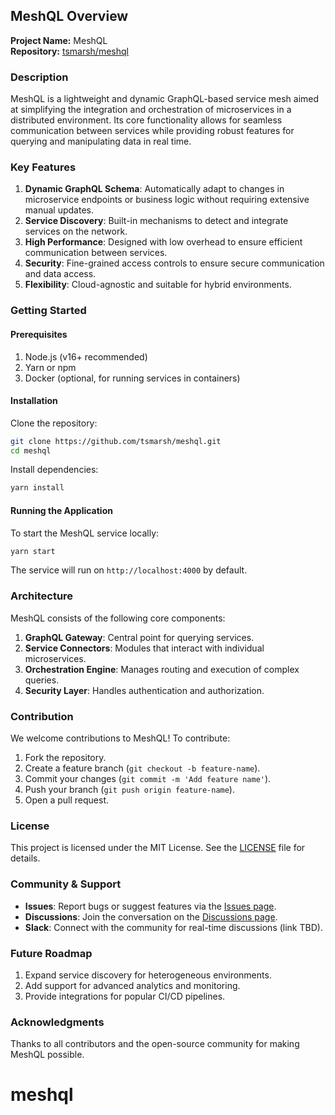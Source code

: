 ## MeshQL Overview

**Project Name:** MeshQL  
**Repository:** [tsmarsh/meshql](https://github.com/tsmarsh/meshql)

### Description
MeshQL is a lightweight and dynamic GraphQL-based service mesh aimed at simplifying the integration and orchestration of microservices in a distributed environment. Its core functionality allows for seamless communication between services while providing robust features for querying and manipulating data in real time.

### Key Features
1. **Dynamic GraphQL Schema**: Automatically adapt to changes in microservice endpoints or business logic without requiring extensive manual updates.
2. **Service Discovery**: Built-in mechanisms to detect and integrate services on the network.
3. **High Performance**: Designed with low overhead to ensure efficient communication between services.
4. **Security**: Fine-grained access controls to ensure secure communication and data access.
5. **Flexibility**: Cloud-agnostic and suitable for hybrid environments.

### Getting Started
#### Prerequisites
1. Node.js (v16+ recommended)
2. Yarn or npm
3. Docker (optional, for running services in containers)

#### Installation
Clone the repository:
```bash
git clone https://github.com/tsmarsh/meshql.git
cd meshql
```
Install dependencies:
```bash
yarn install
```

#### Running the Application
To start the MeshQL service locally:
```bash
yarn start
```
The service will run on `http://localhost:4000` by default.

### Architecture
MeshQL consists of the following core components:
1. **GraphQL Gateway**: Central point for querying services.
2. **Service Connectors**: Modules that interact with individual microservices.
3. **Orchestration Engine**: Manages routing and execution of complex queries.
4. **Security Layer**: Handles authentication and authorization.

### Contribution
We welcome contributions to MeshQL! To contribute:
1. Fork the repository.
2. Create a feature branch (`git checkout -b feature-name`).
3. Commit your changes (`git commit -m 'Add feature name'`).
4. Push your branch (`git push origin feature-name`).
5. Open a pull request.

### License
This project is licensed under the MIT License. See the [LICENSE](https://github.com/tsmarsh/meshql/blob/main/LICENSE) file for details.

### Community & Support
- **Issues**: Report bugs or suggest features via the [Issues page](https://github.com/tsmarsh/meshql/issues).
- **Discussions**: Join the conversation on the [Discussions page](https://github.com/tsmarsh/meshql/discussions).
- **Slack**: Connect with the community for real-time discussions (link TBD).

### Future Roadmap
1. Expand service discovery for heterogeneous environments.
2. Add support for advanced analytics and monitoring.
3. Provide integrations for popular CI/CD pipelines.

### Acknowledgments
Thanks to all contributors and the open-source community for making MeshQL possible.

# meshql
